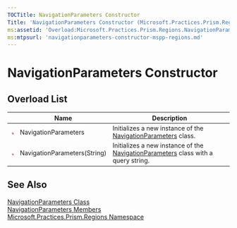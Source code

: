 ```yaml
---
TOCTitle: NavigationParameters Constructor
Title: 'NavigationParameters Constructor (Microsoft.Practices.Prism.Regions)'
ms:assetid: 'Overload:Microsoft.Practices.Prism.Regions.NavigationParameters.\#ctor'
ms:mtpsurl: 'navigationparameters-constructor-mspp-regions.md'
---
```


# NavigationParameters Constructor

## Overload List
    
<table>

<thead>
<tr class="header">
<th> </th>
<th>Name</th>
<th>Description</th>
</tr>
</thead>
<tbody>
<tr class="odd">
<td><img src="/patterns-practices/reference/images/public-method.gif" alt="Public method"/></td>
<td>NavigationParameters</td>
<td><div class="summary">
Initializes a new instance of the <a href="/patterns-practices/reference/mspp-regions-namespace.navigationparameters" data-raw-source="[NavigationParameters](/patterns-practices/reference/mspp-regions-namespace.navigationparameters)">NavigationParameters</a> class.
</div></td>
</tr>
<tr class="even">
<td><img src="/patterns-practices/reference/images/public-method.gif" alt="Public method"/></td>
<td>NavigationParameters(String)</td>
<td><div class="summary">
Initializes a new instance of the <a href="/patterns-practices/reference/mspp-regions-namespace.navigationparameters" data-raw-source="[NavigationParameters](/patterns-practices/reference/mspp-regions-namespace.navigationparameters)">NavigationParameters</a> class with a query string.
</div></td>
</tr>
</tbody>
</table>

## See Also

[NavigationParameters Class](/patterns-practices/reference/navigationparameters-class-mspp-regions)  
[NavigationParameters Members](/patterns-practices/reference/navigationparameters-members-mspp-regions)  
[Microsoft.Practices.Prism.Regions Namespace](/patterns-practices/reference/mspp-regions-namespace)